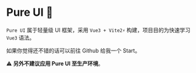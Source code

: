 # **Pure UI** 👋

`Pure UI` 属于轻量级 UI 框架，采用 `Vue3 + Vite2⚡` 构建，项目目的为快速学习 `Vue3` 语法。

如果你觉得还不错的话可以前往 Github 给我一个 Start。

⚠️ **另外不建议应用 Pure UI 至生产环境**。
